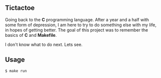Tictactoe
---

Going back to the **C** programming language. After a year and a half with some form of depression, I am here to try to do something else with my life, in hopes of getting better. The goal of this project was to remember the basics of **C** and **Makefile**.

I don't know what to do next. Lets see.

Usage
---

```shell
$ make run
```
